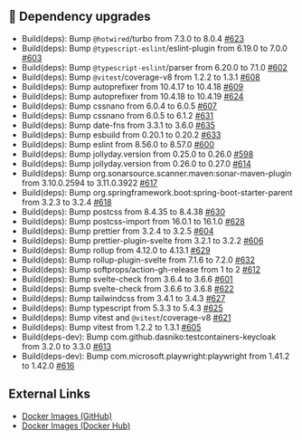 ## 🔨 Dependency upgrades

- Build(deps): Bump `@hotwired`/turbo from 7.3.0 to 8.0.4 [#623](https://github.com/urlaubsverwaltung/zeiterfassung/pull/623)
- Build(deps): Bump `@typescript-eslint`/eslint-plugin from 6.19.0 to 7.0.0 [#603](https://github.com/urlaubsverwaltung/zeiterfassung/pull/603)
- Build(deps): Bump `@typescript-eslint`/parser from 6.20.0 to 7.1.0 [#602](https://github.com/urlaubsverwaltung/zeiterfassung/pull/602)
- Build(deps): Bump `@vitest`/coverage-v8 from 1.2.2 to 1.3.1 [#608](https://github.com/urlaubsverwaltung/zeiterfassung/pull/608)
- Build(deps): Bump autoprefixer from 10.4.17 to 10.4.18 [#609](https://github.com/urlaubsverwaltung/zeiterfassung/pull/609)
- Build(deps): Bump autoprefixer from 10.4.18 to 10.4.19 [#624](https://github.com/urlaubsverwaltung/zeiterfassung/pull/624)
- Build(deps): Bump cssnano from 6.0.4 to 6.0.5 [#607](https://github.com/urlaubsverwaltung/zeiterfassung/pull/607)
- Build(deps): Bump cssnano from 6.0.5 to 6.1.2 [#631](https://github.com/urlaubsverwaltung/zeiterfassung/pull/631)
- Build(deps): Bump date-fns from 3.3.1 to 3.6.0 [#635](https://github.com/urlaubsverwaltung/zeiterfassung/pull/635)
- Build(deps): Bump esbuild from 0.20.1 to 0.20.2 [#633](https://github.com/urlaubsverwaltung/zeiterfassung/pull/633)
- Build(deps): Bump eslint from 8.56.0 to 8.57.0 [#600](https://github.com/urlaubsverwaltung/zeiterfassung/pull/600)
- Build(deps): Bump jollyday.version from 0.25.0 to 0.26.0 [#598](https://github.com/urlaubsverwaltung/zeiterfassung/pull/598)
- Build(deps): Bump jollyday.version from 0.26.0 to 0.27.0 [#614](https://github.com/urlaubsverwaltung/zeiterfassung/pull/614)
- Build(deps): Bump org.sonarsource.scanner.maven:sonar-maven-plugin from 3.10.0.2594 to 3.11.0.3922 [#617](https://github.com/urlaubsverwaltung/zeiterfassung/pull/617)
- Build(deps): Bump org.springframework.boot:spring-boot-starter-parent from 3.2.3 to 3.2.4 [#618](https://github.com/urlaubsverwaltung/zeiterfassung/pull/618)
- Build(deps): Bump postcss from 8.4.35 to 8.4.38 [#630](https://github.com/urlaubsverwaltung/zeiterfassung/pull/630)
- Build(deps): Bump postcss-import from 16.0.1 to 16.1.0 [#628](https://github.com/urlaubsverwaltung/zeiterfassung/pull/628)
- Build(deps): Bump prettier from 3.2.4 to 3.2.5 [#604](https://github.com/urlaubsverwaltung/zeiterfassung/pull/604)
- Build(deps): Bump prettier-plugin-svelte from 3.2.1 to 3.2.2 [#606](https://github.com/urlaubsverwaltung/zeiterfassung/pull/606)
- Build(deps): Bump rollup from 4.12.0 to 4.13.1 [#629](https://github.com/urlaubsverwaltung/zeiterfassung/pull/629)
- Build(deps): Bump rollup-plugin-svelte from 7.1.6 to 7.2.0 [#632](https://github.com/urlaubsverwaltung/zeiterfassung/pull/632)
- Build(deps): Bump softprops/action-gh-release from 1 to 2 [#612](https://github.com/urlaubsverwaltung/zeiterfassung/pull/612)
- Build(deps): Bump svelte-check from 3.6.4 to 3.6.6 [#601](https://github.com/urlaubsverwaltung/zeiterfassung/pull/601)
- Build(deps): Bump svelte-check from 3.6.6 to 3.6.8 [#622](https://github.com/urlaubsverwaltung/zeiterfassung/pull/622)
- Build(deps): Bump tailwindcss from 3.4.1 to 3.4.3 [#627](https://github.com/urlaubsverwaltung/zeiterfassung/pull/627)
- Build(deps): Bump typescript from 5.3.3 to 5.4.3 [#625](https://github.com/urlaubsverwaltung/zeiterfassung/pull/625)
- Build(deps): Bump vitest and `@vitest`/coverage-v8 [#621](https://github.com/urlaubsverwaltung/zeiterfassung/pull/621)
- Build(deps): Bump vitest from 1.2.2 to 1.3.1 [#605](https://github.com/urlaubsverwaltung/zeiterfassung/pull/605)
- Build(deps-dev): Bump com.github.dasniko:testcontainers-keycloak from 3.2.0 to 3.3.0 [#613](https://github.com/urlaubsverwaltung/zeiterfassung/pull/613)
- Build(deps-dev): Bump com.microsoft.playwright:playwright from 1.41.2 to 1.42.0 [#616](https://github.com/urlaubsverwaltung/zeiterfassung/pull/616)
## External Links

- [Docker Images (GitHub)](https://github.com/urlaubsverwaltung/zeiterfassung/pkgs/container/zeiterfassung%2Fzeiterfassung)
- [Docker Images (Docker Hub)](https://hub.docker.com/r/urlaubsverwaltung/zeiterfassung)
